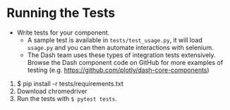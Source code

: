 # Running the Tests

- Write tests for your component.
  - A sample test is available in `tests/test_usage.py`, it will load `usage.py`
    and you can then automate interactions with selenium.
  - The Dash team uses these types of integration tests extensively. Browse the
    Dash component code on GitHub for more examples of testing (e.g.
    https://github.com/plotly/dash-core-components)

1. $ pip install -r tests/requirements.txt
2. Download chromedriver
3. Run the tests with `$ pytest tests`.

